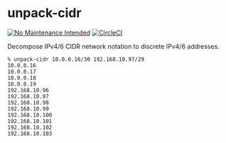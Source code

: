 # unpack-cidr

[![No Maintenance Intended](http://unmaintained.tech/badge.svg)](http://unmaintained.tech/)
[![CircleCI](https://circleci.com/gh/saj/unpack-cidr.svg?style=svg&circle-token=045c569dbd0749d500cb521cbc09e16475ab80e9)](https://circleci.com/gh/saj/unpack-cidr)

Decompose IPv4/6 CIDR network notation to discrete IPv4/6 addresses.

```
% unpack-cidr 10.0.0.16/30 192.168.10.97/29
10.0.0.16
10.0.0.17
10.0.0.18
10.0.0.19
192.168.10.96
192.168.10.97
192.168.10.98
192.168.10.99
192.168.10.100
192.168.10.101
192.168.10.102
192.168.10.103
```
